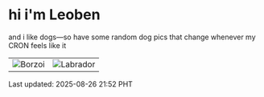 # hi i'm Leoben

and i like dogs—so have some random dog pics that change whenever my CRON feels like it

|  |  |
|--------|----------|
| ![Borzoi](https://random-dog-vercel.vercel.app/api/random-borzoi?v=1756216352) | ![Labrador](https://random-dog-vercel.vercel.app/api/random-labrador?v=1756216352) |

Last updated: 2025-08-26 21:52 PHT
